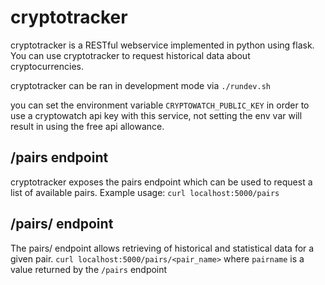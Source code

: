# cryptotracker

cryptotracker is a RESTful webservice implemented in python using flask. You can use cryptotracker to request historical data about cryptocurrencies.

cryptotracker can be ran in development mode via
`./rundev.sh`

you can set the environment variable `CRYPTOWATCH_PUBLIC_KEY` in order to use a
cryptowatch api key with this service, not setting the env var will result in
using the free api allowance.

## /pairs endpoint
cryptotracker exposes the pairs endpoint which can be used to request a list of available pairs.
Example usage:
`curl localhost:5000/pairs`

## /pairs/<pair> endpoint
The pairs/<pair> endpoint allows retrieving of historical and statistical data for a given pair.
`curl localhost:5000/pairs/<pair_name>`
where `pairname` is a value returned by the `/pairs` endpoint
